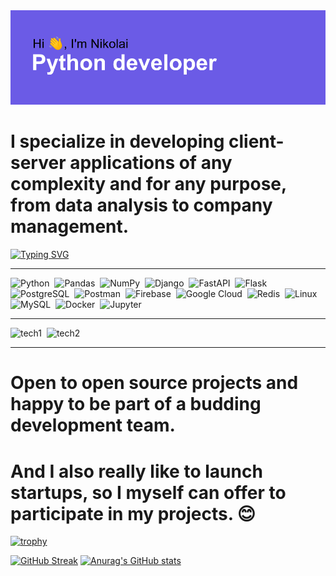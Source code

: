 <img src="header.png" alt="Header goes here, but something wrong...">

<h1>I specialize in developing client-server applications of any complexity and for any purpose, from data analysis to company management.</h1>

[![Typing SVG](https://readme-typing-svg.herokuapp.com?font=Space+Mono&size=40&duration=3000&color=51F70C&width=500&height=60&lines=Optimized+backend;Database+architecture;Highly+loaded+services;Big+data;Machine+learning;RESTFULL+applications;Modern+technologies)](https://git.io/typing-svg)

<hr>
<div>
  <img src="https://cdn.jsdelivr.net/gh/devicons/devicon/icons/python/python-original.svg"  title="Python" alt="Python" width="70" height="70"/>&nbsp;
  <img src="https://cdn.jsdelivr.net/gh/devicons/devicon/icons/pandas/pandas-original.svg"  title="Pandas" alt="Pandas" width="70" height="70"/>&nbsp;
  <img src="https://cdn.jsdelivr.net/gh/devicons/devicon/icons/numpy/numpy-original.svg"  title="NumPy" alt="NumPy" width="70" height="70"/>&nbsp;
  <img src="https://static.djangoproject.com/img/logos/django-logo-positive.svg"  title="Django" alt="Django" width="70" height="70"/>&nbsp;
  <img src="https://cdn.jsdelivr.net/gh/devicons/devicon/icons/fastapi/fastapi-original.svg"  title="FastAPI" alt="FastAPI" width="70" height="70"/>&nbsp;
  <img src="https://cdn.jsdelivr.net/gh/devicons/devicon/icons/flask/flask-original-wordmark.svg"  title="Flask" alt="Flask" width="70" height="70"/>&nbsp;
  <img src="https://cdn.jsdelivr.net/gh/devicons/devicon/icons/postgresql/postgresql-original-wordmark.svg"  title="PostgreSQL" alt="PostgreSQL" width="70" height="70"/>&nbsp;
  <img src="https://simpleicons.org/icons/postman.svg" title="Postman" alt="Postman" width="70" height="70"/>&nbsp;
  <img src="https://cdn.jsdelivr.net/gh/devicons/devicon/icons/firebase/firebase-plain-wordmark.svg" title="Firebase" alt="Firebase" width="70" height="70"/>&nbsp;
  <img src="https://cdn.jsdelivr.net/gh/devicons/devicon/icons/googlecloud/googlecloud-original-wordmark.svg" title="Google Cloud" alt="Google Cloud" width="70" height="70"/>&nbsp;
  <img src="https://cdn.jsdelivr.net/gh/devicons/devicon/icons/redis/redis-original-wordmark.svg" title="Redis" alt="Redis" width="70" height="70"/>&nbsp;
  <img src="https://cdn.jsdelivr.net/gh/devicons/devicon/icons/linux/linux-original.svg" title="Linux" alt="Linux" width="70" height="70"/>&nbsp;
  <img src="https://cdn.jsdelivr.net/gh/devicons/devicon/icons/mysql/mysql-original-wordmark.svg" title="MySQL" alt="MySQL" width="70" height="70"/>&nbsp;
  <img src="https://cdn.jsdelivr.net/gh/devicons/devicon/icons/docker/docker-original-wordmark.svg" title="Docker" alt="Docker" width="70" height="70"/>&nbsp;
<img src="https://cdn.jsdelivr.net/gh/devicons/devicon/icons/jupyter/jupyter-original-wordmark.svg" title="Jupyter" alt="Jupyter" width="70" height="70"/>&nbsp;
</div>
<hr>

<p>
  <img src="https://readme-typing-svg.herokuapp.com?font=Space+Mono&size=40&duration=650&color=D33DF7&multiline=true&height=370&lines=Python;Pandas;NumPy;Django;FastAPI;Flask;PostgreSQL" style="fill: #5652c4;" title="tech1" alt="tech1" width="400" height="370"/>&nbsp;
  <img src="https://readme-typing-svg.herokuapp.com?font=Space+Mono&size=40&duration=580&color=0CF7E1&multiline=true&height=370&lines=Postman;Google+Cloud;Firebase;Redis;Linux;MySQL;Docker;Jupyter" style="fill: #5652c4;"  title="tech2" alt="tech2" width="400" height="370"/>&nbsp;
</p>

<hr>
<h1>Open to open source projects and happy to be part of a budding development team.</h1>
<h1>And I also really like to launch startups, so I myself can offer to participate in my projects. 😊</h1>

[![trophy](https://github-profile-trophy.vercel.app/?username=NyxDeveloper&theme=onedark)](https://github.com/ryo-ma/github-profile-trophy)

[![GitHub Streak](https://github-readme-streak-stats.herokuapp.com?user=NyxDeveloper&theme=dark&date_format=j%20M%5B%20Y%5D)](https://git.io/streak-stats)
[![Anurag's GitHub stats](https://github-readme-stats.vercel.app/api?username=NyxDeveloper)](https://github.com/anuraghazra/github-readme-stats)


